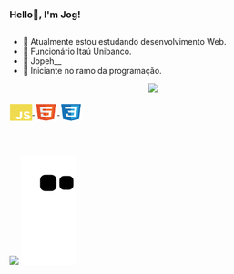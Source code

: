 ### Hello👋, I'm Jog!
##

- 🌱 Atualmente estou estudando desenvolvimento Web.
- 🔧 Funcionário Itaú Unibanco.
- 💬 Jopeh__
- 🍼 Iniciante no ramo da programação.


<div align="center">
  <a href="https://github.com/jogpe">
  <img width="50%" src="https://github-readme-stats.vercel.app/api/top-langs/?username=jogpe&layout=compact&langs_count=7&theme=tokyonight"/>
</div>

<div style="display: inline_block"><br>
<img align="center" alt="Rafa-Js" height="30" width="40" src="https://raw.githubusercontent.com/devicons/devicon/master/icons/javascript/javascript-plain.svg">
<img align="center" alt="Rafa-HTML" height="30" width="40" src="https://raw.githubusercontent.com/devicons/devicon/master/icons/html5/html5-original.svg">
<img align="center" alt="Rafa-CSS" height="30" width="40" src="https://raw.githubusercontent.com/devicons/devicon/master/icons/css3/css3-original.svg">
</div>


##

<div style="display: inline_block"><br>

<a href="https://instagram.com/jopeh_" target="_blank"><img src="https://img.shields.io/badge/-Instagram-%23E4405F?style=for-the-badge&logo=instagram&logoColor=white" target="_blank"></a> 
  ![Snake animation](https://github.com/jogpe/jogpe/blob/output/github-contribution-grid-snake.svg)



</div>
